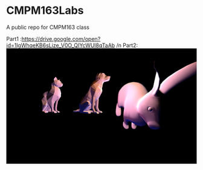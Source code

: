 # CMPM163Labs
A public repo for CMPM163 class

Part1 :https://drive.google.com/open?id=1lgWhqeKB6sLize_V0O_QIYcWUl8qTaAb /n
Part2: ![](ImagesForReadMe/lab2pic.png)
